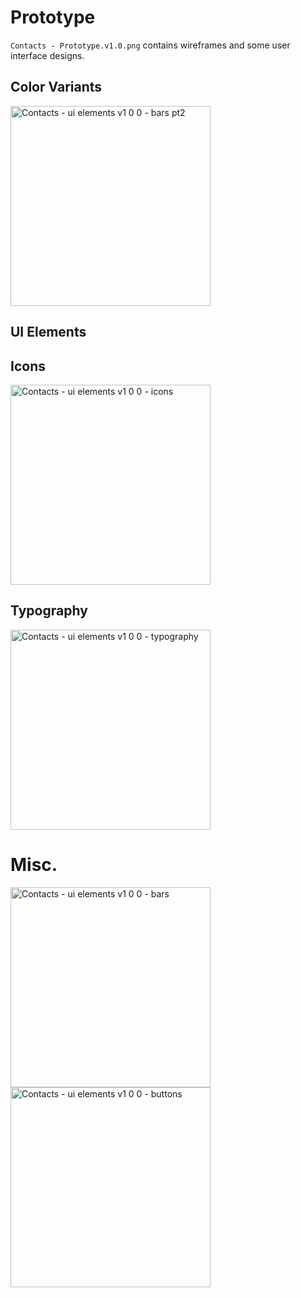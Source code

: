 # Prototype

`Contacts - Prototype.v1.0.png` contains wireframes and some user interface designs.

## Color Variants

<img width="320" alt="Contacts - ui elements v1 0 0 - bars pt2" src="https://user-images.githubusercontent.com/24542308/113560134-b2f41480-962c-11eb-80fa-866e4678a57f.png">


## UI Elements

## Icons
<img width="320" alt="Contacts - ui elements v1 0 0 - icons" src="https://user-images.githubusercontent.com/24542308/113560125-b12a5100-962c-11eb-822c-25e08775c4e0.png">


## Typography
<img width="320" alt="Contacts - ui elements v1 0 0 - typography" src="https://user-images.githubusercontent.com/24542308/113560126-b12a5100-962c-11eb-8bcf-3712847445af.png">


# Misc.
<img width="320" alt="Contacts - ui elements v1 0 0 - bars" src="https://user-images.githubusercontent.com/24542308/113560127-b12a5100-962c-11eb-839d-2d7de4896c82.png">


<img width="320" alt="Contacts - ui elements v1 0 0 - buttons" src="https://user-images.githubusercontent.com/24542308/113560129-b1c2e780-962c-11eb-8ae1-e53892eee778.png">

